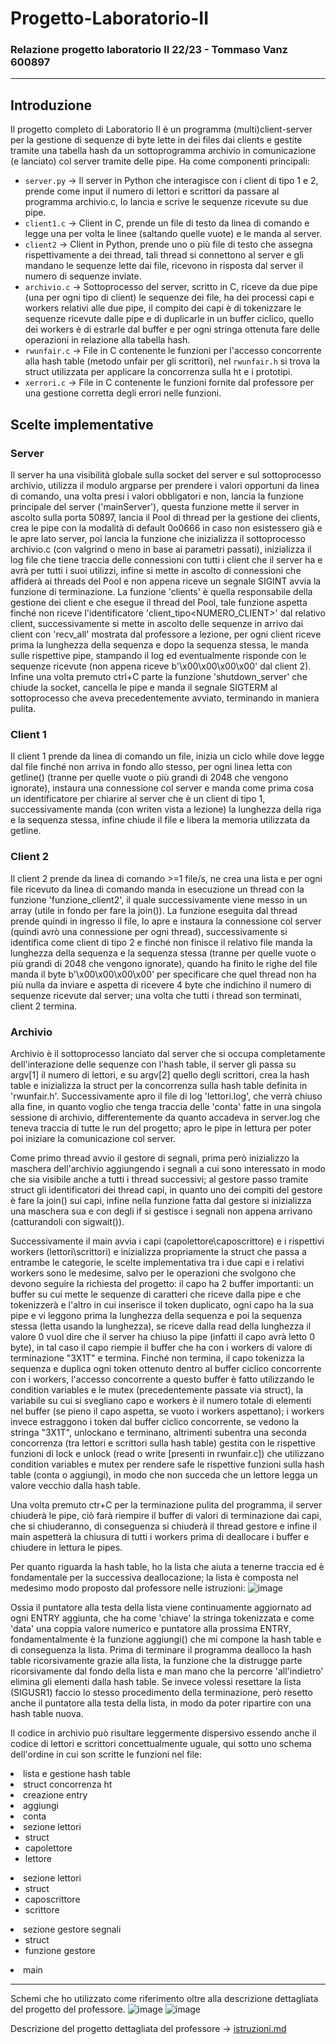 # Progetto-Laboratorio-II
### Relazione progetto laboratorio II 22/23 - Tommaso Vanz 600897
---------------------------------------------------------------------
## Introduzione
Il progetto completo di Laboratorio II è un programma (multi)client-server per la gestione di sequenze di byte lette in dei files dai clients e gestite tramite una tabella hash da un sottoprogramma archivio in comunicazione (e lanciato) col server tramite delle pipe. Ha come componenti principali:
- `server.py` -> Il server in Python che interagisce con i client di tipo 1 e 2, prende come input il numero di lettori e scrittori da passare al programma archivio.c, lo lancia e scrive le sequenze ricevute su due pipe.
- `client1.c` -> Client in C, prende un file di testo da linea di comando e legge una per volta le linee (saltando quelle vuote) e le manda al server.
- `client2` -> Client in Python, prende uno o più file di testo che assegna rispettivamente a dei thread, tali thread si connettono al server e gli mandano le sequenze lette dai file, ricevono in risposta dal server il numero di sequenze inviate.
- `archivio.c` -> Sottoprocesso del server, scritto in C, riceve da due pipe (una per ogni tipo di client) le sequenze dei file, ha dei processi capi e workers relativi alle due pipe, il compito dei capi è di tokenizzare le sequenze ricevute dalle pipe e di duplicarle in un buffer ciclico, quello dei workers è di estrarle dal buffer e per ogni stringa ottenuta fare delle operazioni in relazione alla tabella hash.
- `rwunfair.c` -> File in C contenente le funzioni per l'accesso concorrente alla hash table (metodo unfair per gli scrittori), nel `rwunfair.h` si trova la struct utilizzata per applicare la concorrenza sulla ht e i prototipi.
- `xerrori.c` -> File in C contenente le funzioni fornite dal professore per una gestione corretta degli errori nelle funzioni.


## Scelte implementative

### Server
Il server ha una visibilità globale sulla socket del server e sul sottoprocesso archivio, utilizza il modulo argparse per prendere i valori opportuni da linea di comando, una volta presi i valori obbligatori e non, lancia la funzione principale del server ('mainServer'), questa funzione mette il server in ascolto sulla porta 50897, lancia il Pool di thread per la gestione dei clients, crea le pipe con la modalità di default 0o0666 in caso non esistessero già e le apre lato server, poi lancia la funzione che inizializza il sottoprocesso archivio.c (con valgrind o meno in base ai parametri passati), inizializza il log file che tiene traccia delle connessioni con tutti i client che il server ha e avrà per tutti i suoi utilizzi, infine si mette in ascolto di connessioni che affiderà ai threads del Pool e non appena riceve un segnale SIGINT avvia la funzione di terminazione.
La funzione 'clients' è quella responsabile della gestione dei client e che esegue il thread del Pool, tale funzione aspetta finché non riceve l'identificatore 'client_tipo<NUMERO_CLIENT>' dal relativo client, successivamente si mette in ascolto delle sequenze in arrivo dai client con 'recv_all' mostrata dal professore a lezione, per ogni client riceve prima la lunghezza della sequenza e dopo la sequenza stessa, le manda sulle rispettive pipe, stampando il log ed eventualmente risponde con le sequenze ricevute (non appena riceve b'\x00\x00\x00\x00' dal client 2).
Infine una volta premuto ctrl+C parte la funzione 'shutdown_server' che chiude la socket, cancella le pipe e manda il segnale SIGTERM al sottoprocesso che aveva precedentemente avviato, terminando in maniera pulita.

### Client 1
Il client 1 prende da linea di comando un file, inizia un ciclo while dove legge dal file finché non arriva in fondo allo stesso, per ogni linea letta con getline() (tranne per quelle vuote o più grandi di 2048 che vengono ignorate), instaura una connessione col server e manda come prima cosa un identificatore per chiarire al server che è un client di tipo 1, successivamente manda (con writen vista a lezione) la lunghezza della riga e la sequenza stessa, infine chiude il file e libera la memoria utilizzata da getline.

### Client 2
Il client 2 prende da linea di comando >=1 file/s, ne crea una lista e per ogni file ricevuto da linea di comando manda in esecuzione un thread con la funzione 'funzione_client2', il quale successivamente viene messo in un array (utile in fondo per fare la join()). La funzione eseguita dal thread prende quindi in ingresso il file, lo apre e instaura la connessione col server (quindi avrò una connessione per ogni thread), successivamente si identifica come client di tipo 2 e finché non finisce il relativo file manda la lunghezza della sequenza e la sequenza stessa (tranne per quelle vuote o più grandi di 2048 che vengono ignorate), quando ha finito le righe del file manda il byte b'\x00\x00\x00\x00' per specificare che quel thread non ha più nulla da inviare e aspetta di ricevere 4 byte che indichino il numero di sequenze ricevute dal server; una volta che tutti i thread son terminati, client 2 termina.

### Archivio
Archivio è il sottoprocesso lanciato dal server che si occupa completamente dell'interazione delle sequenze con l'hash table, il server gli passa su argv[1] il numero di lettori, e su argv[2] quello degli scrittori, crea la hash table e inizializza la struct per la concorrenza sulla hash table definita in 'rwunfair.h'.
Successivamente apro il file di log 'lettori.log', che verrà chiuso alla fine, in quanto voglio che tenga traccia delle 'conta' fatte in una singola sessione di archivio, differentemente da quanto accadeva in server.log che teneva traccia di tutte le run del progetto; apro le pipe in lettura per poter poi iniziare la comunicazione col server.

Come primo thread avvio il gestore di segnali, prima però inizializzo la maschera dell'archivio aggiungendo i segnali a cui sono interessato in modo che sia visibile anche a tutti i thread successivi; al gestore passo tramite struct gli identificatori dei thread capi, in quanto uno dei compiti del gestore è fare la join() sui capi, infine nella funzione fatta dal gestore si inizializza una maschera sua e con degli if si gestisce i segnali non appena arrivano (catturandoli con sigwait()).

Successivamente il main avvia i capi (capolettore\caposcrittore) e i rispettivi workers (lettori\scrittori) e inizializza propriamente la struct che passa a entrambe le categorie, le scelte implementativa tra i due capi e i relativi workers sono le medesime, salvo per le operazioni che svolgono che devono seguire la richiesta del progetto:
il capo ha 2 buffer importanti: un buffer su cui mette le sequenze di caratteri che riceve dalla pipe e che tokenizzerà e l'altro in cui inserisce il token duplicato, ogni capo ha la sua pipe e vi leggono prima la lunghezza della sequenza e poi la sequenza stessa (letta usando la lunghezza), se riceve dalla read della lunghezza il valore 0 vuol dire che il server ha chiuso la pipe (infatti il capo avrà letto 0 byte), in tal caso il capo riempie il buffer che ha con i workers di valore di terminazione "3X1T" e termina. Finché non termina, il capo tokenizza la sequenza e duplica ogni token ottenuto dentro al buffer ciclico concorrente con i workers, l'accesso concorrente a questo buffer è fatto utilizzando le condition variables e le mutex (precedentemente passate via struct), la variabile su cui si svegliano capo e workers è il numero totale di elementi nel buffer (se pieno il capo aspetta, se vuoto i workers aspettano);
i workers invece estraggono i token dal buffer ciclico concorrente, se vedono la stringa "3X1T", unlockano e terminano, altrimenti subentra una seconda concorrenza (tra lettori e scrittori sulla hash table) gestita con le rispettive funzioni di lock e unlock (read o write [presenti in rwunfair.c]) che utilizzano condition variables e mutex per rendere safe le rispettive funzioni sulla hash table (conta o aggiungi), in modo che non succeda che un lettore legga un valore vecchio dalla hash table.

Una volta premuto ctr+C per la terminazione pulita del programma, il server chiuderà le pipe, ciò farà riempire il buffer di valori di terminazione dai capi, che si chiuderanno, di conseguenza si chiuderà il thread gestore e infine il main aspetterà la chiusura di tutti i workers prima di deallocare i buffer e chiudere in lettura le pipes.

Per quanto riguarda la hash table, ho la lista che aiuta a tenerne traccia ed è fondamentale per la successiva deallocazione; la lista è composta nel medesimo modo proposto dal professore nelle istruzioni:
![image](https://github.com/vanz54/Progetto-LAB2/assets/110528455/40c6b553-e0e8-41e7-977a-931f4e588a45)

Ossia il puntatore alla testa della lista viene continuamente aggiornato ad ogni ENTRY aggiunta, che ha come 'chiave' la stringa tokenizzata e come 'data' una coppia valore numerico e puntatore alla prossima ENTRY, fondamentalmente è la funzione aggiungi() che mi compone la hash table e di conseguenza la lista. Prima di terminare il programma dealloco la hash table ricorsivamente grazie alla lista, la funzione che la distrugge parte ricorsivamente dal fondo della lista e man mano che la percorre 'all'indietro' elimina gli elementi dalla hash table. Se invece volessi resettare la lista (SIGUSR1) faccio lo stesso procedimento della terminazione, però resetto anche il puntatore alla testa della lista, in modo da poter ripartire con una hash table nuova.



Il codice in archivio può risultare leggermente dispersivo essendo anche il codice di lettori e scrittori concettualmente uguale, qui sotto uno schema dell'ordine in cui son scritte le funzioni nel file:
<li>lista e gestione hash table 
<li>struct concorrenza ht
<li>creazione entry
<li>aggiungi
<li>conta

 <li>sezione lettori
    <ul>
      <li>struct</li>
      <li>capolettore</li>
      <li>lettore</li>
    </ul>
  <li>sezione lettori
    <ul>
      <li>struct</li>
      <li>caposcrittore</li>
      <li>scrittore</li>
    </ul>
    <li>sezione gestore segnali
    <ul>
      <li>struct</li>
      <li>funzione gestore</li>
    </ul>
      <li>main</li>
 </li>

---------------------------------------------------------------------
Schemi che ho utilizzato come riferimento oltre alla descrizione dettagliata del progetto del professore.
![image](https://github.com/vanz54/Progetto-LAB2/assets/110528455/8d9114eb-1190-41e9-9bb2-0294d01ee46c)
![image](https://github.com/vanz54/Progetto-LAB2/assets/110528455/762038dd-fce2-4352-9df3-55441e8a69d1)

Descrizione del progetto dettagliata del professore -> [istruzioni.md](https://github.com/vanz54/Progetto-LAB2/files/11578472/istruzioni.md)

